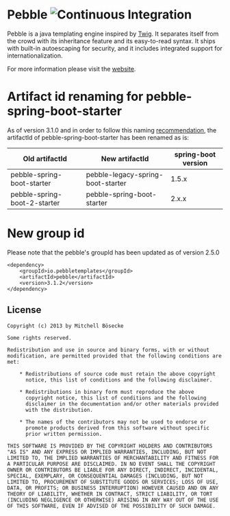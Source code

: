 # Pebble ![Continuous Integration](https://api.travis-ci.org/PebbleTemplates/pebble.svg?branch=master)

Pebble is a java templating engine inspired by [Twig](http://twig.sensiolabs.org/). It separates itself from the crowd with its inheritance feature and its easy-to-read syntax. It ships with built-in autoescaping for security, and it includes integrated support for internationalization.

For more information please visit the [website](https://pebbletemplates.io).

# Artifact id renaming for pebble-spring-boot-starter 
As of version 3.1.0 and in order to follow this naming [recommendation](https://github.com/spring-projects/spring-boot/wiki/Building-On-Spring-Boot#naming), the artifactId of pebble-spring-boot-starter has been renamed as is:

| Old artifactId | New artifactId | spring-boot version |
| --- | --- | --- |
| pebble-spring-boot-starter | pebble-legacy-spring-boot-starter | 1.5.x |
| pebble-spring-boot-2-starter | pebble-spring-boot-starter | 2.x.x |

# New group id
Please note that the pebble's groupId has been updated as of version 2.5.0
```
<dependency>
	<groupId>io.pebbletemplates</groupId>
	<artifactId>pebble</artifactId>
	<version>3.1.2</version>
</dependency>
```

## License

    Copyright (c) 2013 by Mitchell Bösecke

    Some rights reserved.

    Redistribution and use in source and binary forms, with or without
    modification, are permitted provided that the following conditions are
    met:
    
        * Redistributions of source code must retain the above copyright
          notice, this list of conditions and the following disclaimer.
    
        * Redistributions in binary form must reproduce the above
          copyright notice, this list of conditions and the following
          disclaimer in the documentation and/or other materials provided
          with the distribution.
    
        * The names of the contributors may not be used to endorse or
          promote products derived from this software without specific
          prior written permission.
    
    THIS SOFTWARE IS PROVIDED BY THE COPYRIGHT HOLDERS AND CONTRIBUTORS
    "AS IS" AND ANY EXPRESS OR IMPLIED WARRANTIES, INCLUDING, BUT NOT
    LIMITED TO, THE IMPLIED WARRANTIES OF MERCHANTABILITY AND FITNESS FOR
    A PARTICULAR PURPOSE ARE DISCLAIMED. IN NO EVENT SHALL THE COPYRIGHT
    OWNER OR CONTRIBUTORS BE LIABLE FOR ANY DIRECT, INDIRECT, INCIDENTAL,
    SPECIAL, EXEMPLARY, OR CONSEQUENTIAL DAMAGES (INCLUDING, BUT NOT
    LIMITED TO, PROCUREMENT OF SUBSTITUTE GOODS OR SERVICES; LOSS OF USE,
    DATA, OR PROFITS; OR BUSINESS INTERRUPTION) HOWEVER CAUSED AND ON ANY
    THEORY OF LIABILITY, WHETHER IN CONTRACT, STRICT LIABILITY, OR TORT
    (INCLUDING NEGLIGENCE OR OTHERWISE) ARISING IN ANY WAY OUT OF THE USE
    OF THIS SOFTWARE, EVEN IF ADVISED OF THE POSSIBILITY OF SUCH DAMAGE.
